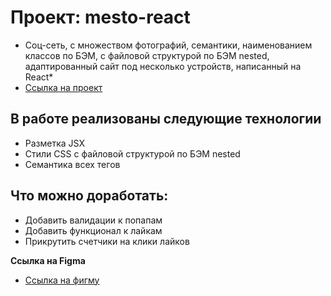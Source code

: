 # Проект: mesto-react

* Соц-сеть, с множеством фотографий, семантики, наименованием классов по БЭМ, с файловой структурой по БЭМ nested, адаптированный сайт под несколько устройств, написанный на React*
* [Ссылка на проект](https://azatprojazz.github.io/mesto-react/)

## В работе реализованы следующие технологии
* Разметка JSX
* Стили CSS с файловой структурой по БЭМ nested
* Семантика всех тегов

## Что можно доработать:
* Добавить валидации к попапам
* Добавить функционал к лайкам
* Прикрутить счетчики на клики лайков

**Ссылка на Figma**

* [Ссылка на фигму](https://www.figma.com/file/2cn9N9jSkmxD84oJik7xL7)
